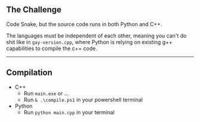 ## The Challenge
Code Snake, but the source code runs in both Python and C++.  
  
The languages must be independent of each other, meaning you can't do shit like in `gay-version.cpp`, where Python is relying on existing g++ capabilities to compile the c++ code.

---

## Compilation
- C++
    - Run `main.exe` or ...
    - Run `& .\compile.ps1` in your powershell terminal
- Python
    - Run `python main.cpp` in your terminal 
